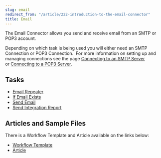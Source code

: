 ```yaml
---
slug: email
redirect_from: "/article/222-introduction-to-the-email-connector"
title: Email
---
```

The Email Connector allows you send and receive email from an SMTP or POP3 account.

Depending on which task is being used you will either need an SMTP Connection or POP3 Connection.  For more information on setting up and managing connections see the page [Connecting to an SMTP Server](connecting-to-an-smtp-server) or [Connecting to a POP3 Server](connecting-to-a-pop3-server).

## Tasks

 * [Email Repeater](email-repeater)
 * [If Email Exists](if-email-exists)
 * [Send Email](send-email)
 * [Send Integration Report](send-integration-report)

## Articles and Sample Files
There is a Workflow Template and Article available on the links below:

 * [Workflow Template](https://github.com/zynksoftware/samples/tree/master/Workflow%20Samples)
 * [Article](using-email-connector)